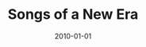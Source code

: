---
tags: album
title: Songs of a New Era
image: newera.jpg
performers:
  - Leila Pfister, Mezzosopran,
  - Judit Polgar, Klavier,
  - Lieder von Arnold Schönberg, Alban Berg, Arthur Honegger und Claude Debussy
release: Mai 2010
label: Oehms Classics
direction: Moritz Wetter, Hardstudios
bestellung: http://www.oehmsclassics.de
date: 2010-01-01
---